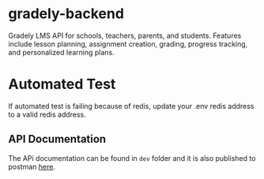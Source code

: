 # gradely-backend
Gradely LMS API for schools, teachers, parents, and students. Features include lesson planning, assignment creation, grading, progress tracking, and personalized learning plans.

# Automated Test
If automated test is failing because of redis, update your .env redis address to a valid redis address.

## API Documentation
The APi documentation can be found in `dev` folder and it is also published to postman [here](https://documenter.getpostman.com/view/2277904/2s93CPrCKm). 
